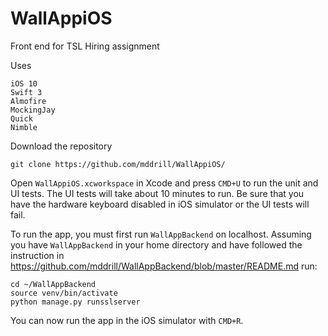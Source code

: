 # WallAppiOS

Front end for TSL Hiring assignment

Uses 
```
iOS 10
Swift 3
Almofire
MockingJay
Quick
Nimble
```

Download the repository
```
git clone https://github.com/mddrill/WallAppiOS/
```

Open `WallAppiOS.xcworkspace` in Xcode and press `CMD+U` to run the unit and UI tests. The UI tests will take about 10 minutes to run. Be sure that you have the hardware keyboard disabled in iOS simulator or the UI tests will fail.

To run the app, you must first run `WallAppBackend` on localhost. Assuming you have `WallAppBackend` in your home directory and have followed the instruction in https://github.com/mddrill/WallAppBackend/blob/master/README.md run:
```
cd ~/WallAppBackend
source venv/bin/activate
python manage.py runsslserver
```

You can now run the app in the iOS simulator with `CMD+R`.
